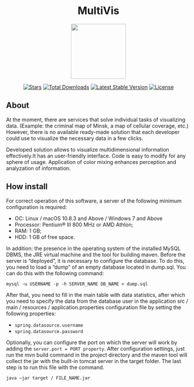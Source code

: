 <h1 align="center">MultiVis</h1>
<p align="center"><img width=200 src="https://png2.kisspng.com/20180404/zxe/kisspng-computer-icons-web-hosting-service-web-content-cloud-computing-5ac4e289564a65.8544772215228524893535.png?raw=true" style="width: 150px;"></p>

<p align="center">
<a href="https://github.com/N1ghtF1re/MultiVis/stargazers"><img src="https://img.shields.io/github/stars/N1ghtF1re/MultiVis.svg" alt="Stars"></a>
<a href="https://github.com/N1ghtF1re/MultiVis/releases"><img src="https://img.shields.io/badge/downloads-5-brightgreen.svg" alt="Total Downloads"></a>
<a href="https://github.com/N1ghtF1re/MultiVis/releases"><img src="https://img.shields.io/github/tag/N1ghtF1re/MultiVis.svg" alt="Latest Stable Version"></a>
<a href="https://github.com/N1ghtF1re/MultiVis/blob/master/LICENSE"><img src="https://img.shields.io/github/license/N1ghtF1re/MultiVis.svg" alt="License"></a>
</p>
 

## About
At the moment, there are services that solve individual tasks of visualizing data. (Example: the criminal map of Minsk, a map of cellular coverage, etc.) However, there is no available ready-made solution that each developer could use to visualize the necessary data in a few clicks.

Developed solution allows to visualize multidimensional information effectively.It has an user-friendly interface. Code is easy to modify for any sphere of usage. Application of color mixing enhances perception and analyzation of information.

## How install 
For correct operation of this software, a server of the following minimum configuration is required:

+ OC: Linux / macOS 10.8.3 and Above / Windows 7 and Above
+ Processor: Pentium® III 800 MHz or AMD Athlon;
+ RAM: 1 GB;
+ HDD: 1 GB of free space.

In addition: the presence in the operating system of the installed MySQL DBMS, the JRE virtual machine and the tool for building maven.
Before the server is “deployed”, it is necessary to configure the database. To do this, you need to load a “dump” of an empty database located in dump.sql. You can do this with the following command:
```
mysql -u USERNAME -p -h SERVER_NAME DB_NAME < dump.sql
```

After that, you need to fill in the main table with data statistics, after which you need to specify the data from the database user in the application src / main / resources / application.properties configuration file by setting the following properties:
+ `spring.datasource.username`
+ `spring.datasource.password`


Optionally, you can configure the port on which the server will work by adding the `server.port = PORT property`.
After configuration settings, just run the mvn build command in the project directory and the maven tool will collect the jar with the built-in tomcat server in the target folder. The last step is to run this file with the command.
```
java –jar target / FILE_NAME.jar
```

